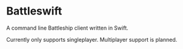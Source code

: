 # Battleswift

A command line Battleship client written in Swift.

Currently only supports singleplayer. Multiplayer support is planned. 
